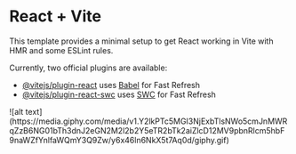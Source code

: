 # React + Vite

This template provides a minimal setup to get React working in Vite with HMR and some ESLint rules.

Currently, two official plugins are available:

- [@vitejs/plugin-react](https://github.com/vitejs/vite-plugin-react/blob/main/packages/plugin-react/README.md) uses [Babel](https://babeljs.io/) for Fast Refresh
- [@vitejs/plugin-react-swc](https://github.com/vitejs/vite-plugin-react-swc) uses [SWC](https://swc.rs/) for Fast Refresh
<p>  
![alt text](https://media.giphy.com/media/v1.Y2lkPTc5MGI3NjExbTlsNWo5cmJnMWRqZzB6NG01bTh3dnJ2eGN2M2l2b2Y5eTR2bTk2aiZlcD12MV9pbnRlcm5hbF9naWZfYnlfaWQmY3Q9Zw/y6x46ln6NkX5t7Aq0d/giphy.gif)
</p>
